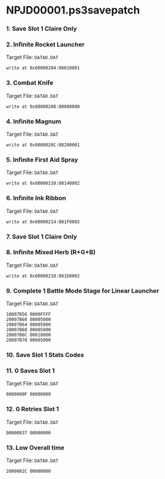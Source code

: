 # NPJD00001.ps3savepatch

### 1. Save Slot 1 Claire Only
### 2. Infinite Rocket Launcher

Target File: `DATA0.DAT`

```
write at 0x00000204:08010001
```

### 3. Combat Knife

Target File: `DATA0.DAT`

```
write at 0x00000208:00080000
```

### 4. Infinite Magnum

Target File: `DATA0.DAT`

```
write at 0x0000020C:08200001
```

### 5. Infinite First Aid Spray

Target File: `DATA0.DAT`

```
write at 0x00000210:08140002
```

### 6. Infinite Ink Ribbon

Target File: `DATA0.DAT`

```
write at 0x00000214:081F0002
```

### 7. Save Slot 1 Claire Only
### 8. Infinite Mixed Herb (R+G+B)

Target File: `DATA0.DAT`

```
write at 0x00000210:081D0002
```

### 9. Complete 1 Battle Mode Stage for Linear Launcher

Target File: `DATA0.DAT`

```
10007B56 0000FFFF
20007B60 00005000
20007B64 00005000
20007B68 00005000
20007B6C 00010000
20007B70 00005000
```

### 10. Save Slot 1 Stats Codes
### 11. 0 Saves Slot 1

Target File: `DATA0.DAT`

```
0000000F 00000000
```

### 12. 0 Retries Slot 1

Target File: `DATA0.DAT`

```
00000837 00000000
```

### 13. Low Overall time

Target File: `DATA0.DAT`

```
2000082C 00000000
```

